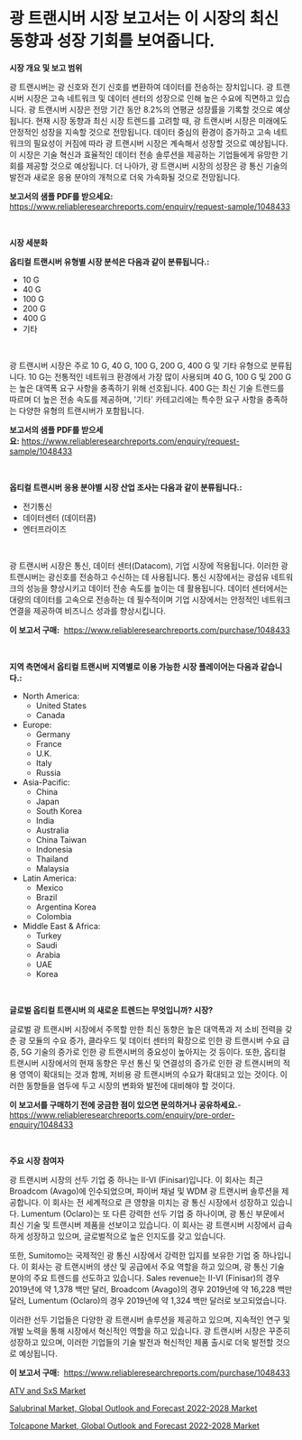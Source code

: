<p><h1>광 트랜시버 시장 보고서는 이 시장의 최신 동향과 성장 기회를 보여줍니다.</h1></p><p><strong>시장 개요 및 보고 범위</strong></p>
<p><p>광 트랜시버는 광 신호와 전기 신호를 변환하여 데이터를 전송하는 장치입니다. 광 트랜시버 시장은 고속 네트워크 및 데이터 센터의 성장으로 인해 높은 수요에 직면하고 있습니다. 광 트랜시버 시장은 전망 기간 동안 8.2%의 연평균 성장률을 기록할 것으로 예상됩니다. 현재 시장 동향과 최신 시장 트렌드를 고려할 때, 광 트랜시버 시장은 미래에도 안정적인 성장을 지속할 것으로 전망됩니다. 데이터 중심의 환경이 증가하고 고속 네트워크의 필요성이 커짐에 따라 광 트랜시버 시장은 계속해서 성장할 것으로 예상됩니다. 이 시장은 기술 혁신과 효율적인 데이터 전송 솔루션을 제공하는 기업들에게 유망한 기회를 제공할 것으로 예상됩니다. 더 나아가, 광 트랜시버 시장의 성장은 광 통신 기술의 발전과 새로운 응용 분야의 개척으로 더욱 가속화될 것으로 전망됩니다.</p></p>
<p><strong>보고서의 샘플 PDF를 받으세요:</strong> <a href="https://www.reliableresearchreports.com/enquiry/request-sample/1048433">https://www.reliableresearchreports.com/enquiry/request-sample/1048433</a></p>
<p>&nbsp;</p>
<p><strong>시장 세분화</strong></p>
<p><strong>옵티컬 트랜시버 유형별 시장 분석은 다음과 같이 분류됩니다.:</strong></p>
<p><ul><li>10 G</li><li>40 G</li><li>100 G</li><li>200 G</li><li>400 G</li><li>기타</li></ul></p>
<p>&nbsp;</p>
<p><p>광 트랜시버 시장은 주로 10 G, 40 G, 100 G, 200 G, 400 G 및 기타 유형으로 분류됩니다. 10 G는 전통적인 네트워크 환경에서 가장 많이 사용되며 40 G, 100 G 및 200 G는 높은 대역폭 요구 사항을 충족하기 위해 선호됩니다. 400 G는 최신 기술 트렌드를 따르며 더 높은 전송 속도를 제공하며, '기타' 카테고리에는 특수한 요구 사항을 충족하는 다양한 유형의 트랜시버가 포함됩니다.</p></p>
<p><strong>보고서의 샘플 PDF를 받으세요:</strong>&nbsp;<a href="https://www.reliableresearchreports.com/enquiry/request-sample/1048433">https://www.reliableresearchreports.com/enquiry/request-sample/1048433</a></p>
<p>&nbsp;</p>
<p><strong> 옵티컬 트랜시버 응용 분야별 시장 산업 조사는 다음과 같이 분류됩니다.:</strong></p>
<p><ul><li>전기통신</li><li>데이터센터 (데이터콤)</li><li>엔터프라이즈</li></ul></p>
<p>&nbsp;</p>
<p><p>광 트랜시버 시장은 통신, 데이터 센터(Datacom), 기업 시장에 적용됩니다. 이러한 광 트랜시버는 광신호를 전송하고 수신하는 데 사용됩니다. 통신 시장에서는 광섬유 네트워크의 성능을 향상시키고 데이터 전송 속도를 높이는 데 활용됩니다. 데이터 센터에서는 대량의 데이터를 고속으로 전송하는 데 필수적이며 기업 시장에서는 안정적인 네트워크 연결을 제공하여 비즈니스 성과를 향상시킵니다.</p></p>
<p><strong>이 보고서 구매:</strong>&nbsp; <a href="https://www.reliableresearchreports.com/purchase/1048433">https://www.reliableresearchreports.com/purchase/1048433</a></p>
<p>&nbsp;</p>
<p><strong>지역 측면에서 옵티컬 트랜시버 지역별로 이용 가능한 시장 플레이어는 다음과 같습니다.:</strong></p>
<p><ul>
    <li>
        North America:
        <ul>
            <li>United States</li>
            <li>Canada</li>
        </ul>
    </li>
    <li>
        Europe:
        <ul>
            <li>Germany</li>
            <li>France</li>
            <li>U.K.</li>
            <li>Italy</li>
            <li>Russia</li>
        </ul>
    </li>
    <li>
        Asia-Pacific:
        <ul>
            <li>China</li>
            <li>Japan</li>
            <li>South Korea</li>
            <li>India</li>
            <li>Australia</li>
            <li>China Taiwan</li>
            <li>Indonesia</li>
            <li>Thailand</li>
            <li>Malaysia</li>
        </ul>
    </li>
    <li>
        Latin America:
        <ul>
            <li>Mexico</li>
            <li>Brazil</li>
            <li>Argentina Korea</li>
            <li>Colombia</li>
        </ul>
    </li>
    <li>
        Middle East & Africa:
        <ul>
            <li>Turkey</li>
            <li>Saudi</li>
            <li>Arabia</li>
            <li>UAE</li>
            <li>Korea</li>
        </ul>
    </li>
    </ul></p>
<p>&nbsp;</p>
<p><strong>글로벌 옵티컬 트랜시버 의 새로운 트렌드는 무엇입니까? 시장?</strong></p>
<p><p>글로벌 광 트랜시버 시장에서 주목할 만한 최신 동향은 높은 대역폭과 저 소비 전력을 갖춘 광 모듈의 수요 증가, 클라우드 및 데이터 센터의 확장으로 인한 광 트랜시버 수요 급증, 5G 기술의 증가로 인한 광 트랜시버의 중요성이 높아지는 것 등이다. 또한, 옵티컬 트랜시버 시장에서의 현재 동향은 무선 통신 및 연결성의 증가로 인한 광 트랜시버의 적용 영역이 확대되는 것과 함께, 저비용 광 트랜시버의 수요가 확대되고 있는 것이다. 이러한 동향들을 염두에 두고 시장의 변화와 발전에 대비해야 할 것이다.</p></p>
<p><strong>이 보고서를 구매하기 전에 궁금한 점이 있으면 문의하거나 공유하세요.</strong>- <a href="https://www.reliableresearchreports.com/enquiry/pre-order-enquiry/1048433">https://www.reliableresearchreports.com/enquiry/pre-order-enquiry/1048433</a></p>
<p>&nbsp;</p>
<p><strong>주요 시장 참여자</strong></p>
<p><p>광 트랜시버 시장의 선두 기업 중 하나는 II-VI (Finisar)입니다. 이 회사는 최근 Broadcom (Avago)에 인수되었으며, 파이버 채널 및 WDM 광 트랜시버 솔루션을 제공합니다. 이 회사는 전 세계적으로 큰 영향을 미치는 광 통신 시장에서 성장하고 있습니다. Lumentum (Oclaro)는 또 다른 강력한 선두 기업 중 하나이며, 광 통신 부문에서 최신 기술 및 트랜시버 제품을 선보이고 있습니다. 이 회사는 광 트랜시버 시장에서 급속하게 성장하고 있으며, 글로벌적으로 높은 인지도를 갖고 있습니다.</p><p>또한, Sumitomo는 국제적인 광 통신 시장에서 강력한 입지를 보유한 기업 중 하나입니다. 이 회사는 광 트랜시버의 생산 및 공급에서 주요 역할을 하고 있으며, 광 통신 기술 분야의 주요 트렌드를 선도하고 있습니다. Sales revenue는 II-VI (Finisar)의 경우 2019년에 약 1,378 백만 달러, Broadcom (Avago)의 경우 2019년에 약 16,228 백만 달러, Lumentum (Oclaro)의 경우 2019년에 약 1,324 백만 달러로 보고되었습니다.</p><p>이러한 선두 기업들은 다양한 광 트랜시버 솔루션을 제공하고 있으며, 지속적인 연구 및 개발 노력을 통해 시장에서 혁신적인 역할을 하고 있습니다. 광 트랜시버 시장은 꾸준히 성장하고 있으며, 이러한 기업들의 기술 발전과 혁신적인 제품 출시로 더욱 발전할 것으로 예상됩니다.</p></p>
<p><strong>이 보고서 구매:</strong>&nbsp;&nbsp;<a href="https://www.reliableresearchreports.com/purchase/1048433">https://www.reliableresearchreports.com/purchase/1048433</a></p>
<p><p><a href="https://github.com/Sarissaschmalingtr6fz2739/Market-Research-Report-List-1/blob/main/atv-and-sxs-market.md">ATV and SxS Market</a></p><p><a href="https://view.publitas.com/reportprime-1/salubrinal-market-global-outlook-and-forecast-2022-2028-market-size-market-share-and-global-market-analysis-report-2023-2030/">Salubrinal Market, Global Outlook and Forecast 2022-2028 Market</a></p><p><a href="https://view.publitas.com/reportprime-1/tolcapone-market-global-outlook-and-forecast-2022-2028-market-size-and-examines-its-market-scope-with-a-primary-focus-on-growth-opportunities-and-forecasted-trends-spanning-from-2023-to-2030/">Tolcapone Market, Global Outlook and Forecast 2022-2028 Market</a></p></p>

